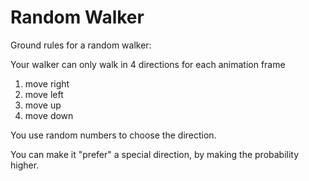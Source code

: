 # Random Walker

Ground rules for a random walker:

Your walker can only walk in 4 directions for each animation frame

1. move right
2. move left
3. move up
4. move down

You use random numbers to choose the direction.

You can make it "prefer" a special direction, by making the probability higher.
